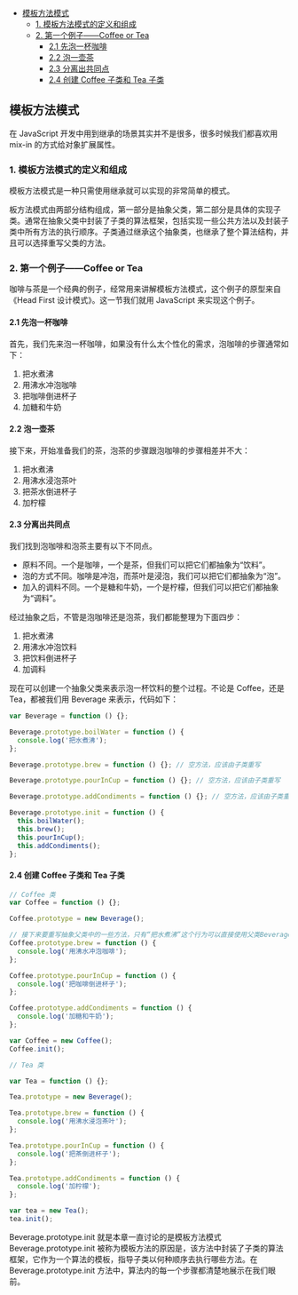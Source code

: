 - [模板方法模式](#模板方法模式)
  - [1. 模板方法模式的定义和组成](#1-模板方法模式的定义和组成)
  - [2. 第一个例子——Coffee or Tea](#2-第一个例子coffee-or-tea)
    - [2.1 先泡一杯咖啡](#21-先泡一杯咖啡)
    - [2.2 泡一壶茶](#22-泡一壶茶)
    - [2.3 分离出共同点](#23-分离出共同点)
    - [2.4 创建 Coffee 子类和 Tea 子类](#24-创建-coffee-子类和-tea-子类)

## 模板方法模式

在 JavaScript 开发中用到继承的场景其实并不是很多，很多时候我们都喜欢用 mix-in 的方式给对象扩展属性。

### 1. 模板方法模式的定义和组成

模板方法模式是一种只需使用继承就可以实现的非常简单的模式。

板方法模式由两部分结构组成，第一部分是抽象父类，第二部分是具体的实现子类。通常在抽象父类中封装了子类的算法框架，包括实现一些公共方法以及封装子类中所有方法的执行顺序。子类通过继承这个抽象类，也继承了整个算法结构，并且可以选择重写父类的方法。

### 2. 第一个例子——Coffee or Tea

咖啡与茶是一个经典的例子，经常用来讲解模板方法模式，这个例子的原型来自《Head First 设计模式》。这一节我们就用 JavaScript 来实现这个例子。

#### 2.1 先泡一杯咖啡

首先，我们先来泡一杯咖啡，如果没有什么太个性化的需求，泡咖啡的步骤通常如下：

1. 把水煮沸
2. 用沸水冲泡咖啡
3. 把咖啡倒进杯子
4. 加糖和牛奶

#### 2.2 泡一壶茶

接下来，开始准备我们的茶，泡茶的步骤跟泡咖啡的步骤相差并不大：

1. 把水煮沸
2. 用沸水浸泡茶叶
3. 把茶水倒进杯子
4. 加柠檬

#### 2.3 分离出共同点

我们找到泡咖啡和泡茶主要有以下不同点。

- 原料不同。一个是咖啡，一个是茶，但我们可以把它们都抽象为“饮料”。
- 泡的方式不同。咖啡是冲泡，而茶叶是浸泡，我们可以把它们都抽象为“泡”。
- 加入的调料不同。一个是糖和牛奶，一个是柠檬，但我们可以把它们都抽象为“调料”。

经过抽象之后，不管是泡咖啡还是泡茶，我们都能整理为下面四步：

1. 把水煮沸
2. 用沸水冲泡饮料
3. 把饮料倒进杯子
4. 加调料

现在可以创建一个抽象父类来表示泡一杯饮料的整个过程。不论是
Coffee，还是 Tea，都被我们用 Beverage 来表示，代码如下：

```js
var Beverage = function () {};

Beverage.prototype.boilWater = function () {
  console.log('把水煮沸');
};

Beverage.prototype.brew = function () {}; // 空方法，应该由子类重写

Beverage.prototype.pourInCup = function () {}; // 空方法，应该由子类重写

Beverage.prototype.addCondiments = function () {}; // 空方法，应该由子类重写

Beverage.prototype.init = function () {
  this.boilWater();
  this.brew();
  this.pourInCup();
  this.addCondiments();
};
```

#### 2.4 创建 Coffee 子类和 Tea 子类

```js
// Coffee 类
var Coffee = function () {};

Coffee.prototype = new Beverage();

// 接下来要重写抽象父类中的一些方法，只有“把水煮沸”这个行为可以直接使用父类Beverage中的boilWater 方法，其他方法都需要在Coffee 子类中重写
Coffee.prototype.brew = function () {
  console.log('用沸水冲泡咖啡');
};

Coffee.prototype.pourInCup = function () {
  console.log('把咖啡倒进杯子');
};

Coffee.prototype.addCondiments = function () {
  console.log('加糖和牛奶');
};

var Coffee = new Coffee();
Coffee.init();

// Tea 类

var Tea = function () {};

Tea.prototype = new Beverage();

Tea.prototype.brew = function () {
  console.log('用沸水浸泡茶叶');
};

Tea.prototype.pourInCup = function () {
  console.log('把茶倒进杯子');
};

Tea.prototype.addCondiments = function () {
  console.log('加柠檬');
};

var tea = new Tea();
tea.init();
```

Beverage.prototype.init 就是本章一直讨论的是模板方法模式
Beverage.prototype.init 被称为模板方法的原因是，该方法中封装了子类的算法框架，它作为一个算法的模板，指导子类以何种顺序去执行哪些方法。在 Beverage.prototype.init 方法中，算法内的每一个步骤都清楚地展示在我们眼前。
